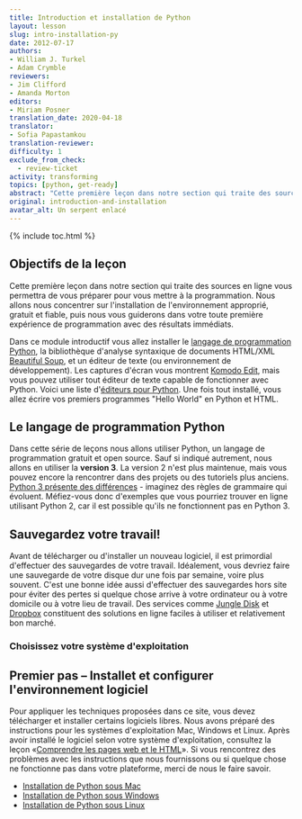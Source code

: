 ```yaml
---
title: Introduction et installation de Python 
layout: lesson
slug: intro-installation-py
date: 2012-07-17
authors:
- William J. Turkel
- Adam Crymble
reviewers:
- Jim Clifford
- Amanda Morton
editors:
- Miriam Posner
translation_date: 2020-04-18 
translator:
- Sofia Papastamkou
translation-reviewer:
difficulty: 1
exclude_from_check:
  - review-ticket
activity: transforming
topics: [python, get-ready]
abstract: "Cette première leçon dans notre section qui traite des sources en ligne vous permettra de vous préparer pour vous mettre à la programmation. Nous allons nous concentrer sur l'installation de l'environnement approprié, gratuit et fiable, puis nous vous guiderons dans votre toute première expérience de programmation avec des résultats immédiats."
original: introduction-and-installation
avatar_alt: Un serpent enlacé
---
```


{% include toc.html %}





Objectifs de la leçon
------------

Cette première leçon dans notre section qui traite des sources en ligne vous permettra de vous préparer pour vous mettre à la programmation. Nous allons nous concentrer sur l'installation de l'environnement approprié, gratuit et fiable, puis nous vous guiderons dans votre toute première expérience de programmation avec des résultats immédiats.

Dans ce module introductif vous allez installer le [langage de programmation Python][], la bibliothèque d'analyse syntaxique de documents HTML/XML [Beautiful Soup][], et un éditeur de texte (ou environnement de développement). Les captures d'écran vous montrent [Komodo Edit][], mais vous pouvez utiliser tout éditeur de texte capable de fonctionner avec Python. Voici une liste d'[éditeurs pour Python][]. Une fois tout installé, vous allez écrire vos premiers programmes "Hello World" en Python et HTML.        

Le langage de programmation Python
-------------------------------

Dans cette série de leçons nous allons utiliser Python, un langage de programmation gratuit et open source. Sauf si indiqué autrement, nous allons en utiliser la **version 3**. La version 2 n'est plus maintenue, mais vous pouvez encore la rencontrer dans des projets ou des tutoriels plus anciens. [Python 3 présente des différences](http://sebastianraschka.com/Articles/2014_python_2_3_key_diff.html) - imaginez des règles de grammaire qui évoluent. Méfiez-vous donc d'exemples que vous pourriez trouver en ligne utilisant Python 2, car il est possible qu'ils ne fonctionnent pas en Python 3.

Sauvegardez votre travail!
-----------------

Avant de télécharger ou d'installer un nouveau logiciel, il est primordial d'effectuer des sauvegardes de votre travail. Idéalement, vous devriez faire une sauvegarde de votre disque dur une fois par semaine, voire plus souvent. C'est une bonne idée aussi d'effectuer des sauvegardes hors site pour éviter des pertes si quelque chose arrive à votre ordinateur ou à votre domicile ou à votre lieu de travail. Des services comme [Jungle Disk][] et [Dropbox][] constituent des solutions en ligne faciles à utiliser et relativement bon marché.

### Choisissez votre système d'exploitation

Premier pas – Installet et configurer l'environnement logiciel
------------------------------------

Pour appliquer les techniques proposées dans ce site, vous devez télécharger et installer certains logiciels libres. Nous avons préparé des instructions pour les systèmes d'exploitation Mac, Windows et Linux. Après avoir installé le logiciel selon votre système d'exploitation, consultez la leçon &laquo;[Comprendre les pages web et le HTML][]&raquo;. Si vous rencontrez des problèmes avec les instructions que nous fournissons ou si quelque chose ne fonctionne pas dans votre plateforme, merci de nous le faire savoir.

-   [Installation de Python sous Mac][]
-   [Installation de Python sous Windows][]
-   [Installation de Python sous Linux][]

  [langage de programmation Python]: http://www.python.org/
  [Beautiful Soup]: http://www.crummy.com/software/BeautifulSoup/
  [Komodo Edit]: http://www.activestate.com/komodo-edit
  [éditeurs pour Python]: http://wiki.python.org/moin/PythonEditors/
  [Jungle Disk]: https://www.jungledisk.com/
  [Dropbox]: https://www.dropbox.com/home
  [Comprendre les pages web et le HTML]: /fr/lecons/comprendre-les-pages-web
  [Installation de Python sous Mac]: /fr/lecons/installer-py-mac
  [Installation de Python sous Windows]: /fr/lecons/installer-py-windows
  [Installation de Python sous Linux]: /fr/lecons/installer-py-linux
